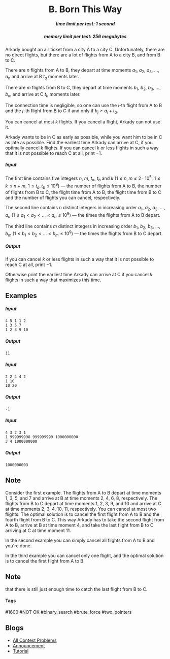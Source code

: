 <h1 style='text-align: center;'> B. Born This Way</h1>

<h5 style='text-align: center;'>time limit per test: 1 second</h5>
<h5 style='text-align: center;'>memory limit per test: 256 megabytes</h5>

Arkady bought an air ticket from a city A to a city C. Unfortunately, there are no direct flights, but there are a lot of flights from A to a city B, and from B to C.

There are $n$ flights from A to B, they depart at time moments $a_1$, $a_2$, $a_3$, ..., $a_n$ and arrive at B $t_a$ moments later.

There are $m$ flights from B to C, they depart at time moments $b_1$, $b_2$, $b_3$, ..., $b_m$ and arrive at C $t_b$ moments later.

The connection time is negligible, so one can use the $i$-th flight from A to B and the $j$-th flight from B to C if and only if $b_j \ge a_i + t_a$.

You can cancel at most $k$ flights. If you cancel a flight, Arkady can not use it.

Arkady wants to be in C as early as possible, while you want him to be in C as late as possible. Find the earliest time Arkady can arrive at C, if you optimally cancel $k$ flights. If you can cancel $k$ or less flights in such a way that it is not possible to reach C at all, print $-1$.

##### Input

The first line contains five integers $n$, $m$, $t_a$, $t_b$ and $k$ ($1 \le n, m \le 2 \cdot 10^5$, $1 \le k \le n + m$, $1 \le t_a, t_b \le 10^9$) — the number of flights from A to B, the number of flights from B to C, the flight time from A to B, the flight time from B to C and the number of flights you can cancel, respectively.

The second line contains $n$ distinct integers in increasing order $a_1$, $a_2$, $a_3$, ..., $a_n$ ($1 \le a_1 < a_2 < \ldots < a_n \le 10^9$) — the times the flights from A to B depart.

The third line contains $m$ distinct integers in increasing order $b_1$, $b_2$, $b_3$, ..., $b_m$ ($1 \le b_1 < b_2 < \ldots < b_m \le 10^9$) — the times the flights from B to C depart.

##### Output

If you can cancel $k$ or less flights in such a way that it is not possible to reach C at all, print $-1$.

Otherwise print the earliest time Arkady can arrive at C if you cancel $k$ flights in such a way that maximizes this time.

## Examples

##### Input


```text
4 5 1 1 2
1 3 5 7
1 2 3 9 10
```
##### Output


```text
11
```
##### Input


```text
2 2 4 4 2
1 10
10 20
```
##### Output


```text
-1
```
##### Input


```text
4 3 2 3 1
1 999999998 999999999 1000000000
3 4 1000000000
```
##### Output


```text
1000000003
```
## Note

Consider the first example. The flights from A to B depart at time moments $1$, $3$, $5$, and $7$ and arrive at B at time moments $2$, $4$, $6$, $8$, respectively. The flights from B to C depart at time moments $1$, $2$, $3$, $9$, and $10$ and arrive at C at time moments $2$, $3$, $4$, $10$, $11$, respectively. You can cancel at most two flights. The optimal solution is to cancel the first flight from A to B and the fourth flight from B to C. This way Arkady has to take the second flight from A to B, arrive at B at time moment $4$, and take the last flight from B to C arriving at C at time moment $11$.

In the second example you can simply cancel all flights from A to B and you're done.

In the third example you can cancel only one flight, and the optimal solution is to cancel the first flight from A to B. 
## Note

 that there is still just enough time to catch the last flight from B to C.



#### Tags 

#1600 #NOT OK #binary_search #brute_force #two_pointers 

## Blogs
- [All Contest Problems](../Codeforces_Global_Round_3.md)
- [Announcement](../blogs/Announcement.md)
- [Tutorial](../blogs/Tutorial.md)
